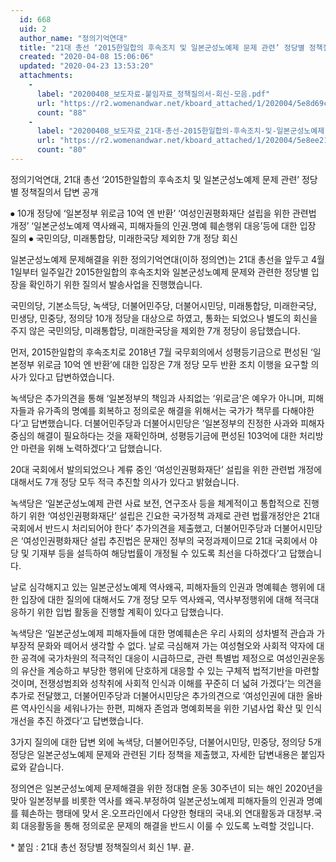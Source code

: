 ```yaml
---
  id: 668
  uid: 2
  author_name: "정의기억연대"
  title: "21대 총선 ‘2015한일합의 후속조치 및 일본군성노예제 문제 관련’ 정당별 정책질의서 답변 공개"
  created: "2020-04-08 15:06:06"
  updated: "2020-04-23 13:53:20"
  attachments: 
    - 
      label: "20200408_보도자료-붙임자료_정책질의서-회신-모음.pdf"
      url: "https://r2.womenandwar.net/kboard_attached/1/202004/5e8d69cecc6036948563.pdf"
      count: "88"
    - 
      label: "20200408_보도자료_21대-총선-2015한일합의-후속조치-및-일본군성노예제-문제관련-정책질의서-답변-공개.hwp"
      url: "https://r2.womenandwar.net/kboard_attached/1/202004/5e8ee21b7a9303567316.hwp"
      count: "80"
---
```

정의기억연대, 21대 총선 ‘2015한일합의 후속조치 및
일본군성노예제 문제 관련’ 정당별 정책질의서 답변 공개

⦁ 10개 정당에 ‘일본정부 위로금 10억 엔 반환’ ‘여성인권평화재단 설립을 위한 관련법 개정’ ‘일본군성노예제 역사왜곡, 피해자들의 인권.명예 훼손행위 대응’등에 대한 입장 질의
⦁ 국민의당, 미래통합당, 미래한국당 제외한 7개 정당 회신 

일본군성노예제 문제해결을 위한 정의기억연대(이하 정의연)는 21대 총선을 앞두고 4월 1일부터 일주일간 2015한일합의 후속조치와 일본군성노예제 문제와 관련한 정당별 입장을 확인하기 위한 질의서 발송사업을 진행했습니다. 

국민의당, 기본소득당, 녹색당, 더불어민주당, 더불어시민당, 미래통합당, 미래한국당, 민생당, 민중당, 정의당 10개 정당을 대상으로 하였고, 통화는 되었으나 별도의 회신을 주지 않은 국민의당, 미래통합당, 미래한국당을 제외한 7개 정당이 응답했습니다. 

먼저, 2015한일합의 후속조치로 2018년 7월 국무회의에서 성평등기금으로 편성된 ‘일본정부 위로금 10억 엔 반환’에 대한 입장은 7개 정당 모두 반환 조치 이행을 요구할 의사가 있다고 답변하였습니다. 

녹색당은 추가의견을 통해 ‘일본정부의 책임과 사죄없는 ‘위로금’은 예우가 아니며, 피해자들과 유가족의 명예를 회복하고 정의로운 해결을 위해서는 국가가 책무를 다해야한다‘고 답변했습니다. 더불어민주당과 더불어시민당은 ’일본정부의 진정한 사과와 피해자중심의 해결이 필요하다는 것을 재확인하며, 성평등기금에 편성된 103억에 대한 처리방안 마련을 위해 노력하겠다‘고 답했습니다. 

20대 국회에서 발의되었으나 계류 중인 ‘여성인권평화재단’ 설립을 위한 관련법 개정에 대해서도 7개 정당 모두 적극 추진할 의사가 있다고 밝혔습니다. 

녹색당은 ‘일본군성노예제 관련 사료 보전, 연구조사 등을 체계적이고 통합적으로 진행하기 위한 ‘여성인권평화재단’ 설립은 긴요한 국가정책 과제로 관련 법률개정안은 21대 국회에서 반드시 처리되어야 한다’ 추가의견을 제출했고, 더불어민주당과 더불어시민당은 ‘여성인권평화재단 설립 추진법은 문재인 정부의 국정과제이므로 21대 국회에서 야당 및 기재부 등을 설득하여 해당법률이 개정될 수 있도록 최선을 다하겠다’고 답했습니다. 

날로 심각해지고 있는 일본군성노예제 역사왜곡, 피해자들의 인권과 명예훼손 행위에 대한 입장에 대한 질의에 대해서도 7개 정당 모두 역사왜곡, 역사부정행위에 대해 적극대응하기 위한 입법 활동을 진행할 계획이 있다고 답했습니다. 

녹색당은 ‘일본군성노예제 피해자들에 대한 명예훼손은 우리 사회의 성차별적 관습과 가부장적 문화와 떼어서 생각할 수 없다. 날로 극심해져 가는 여성혐오와 사회적 약자에 대한 공격에 국가차원의 적극적인 대응이 시급하므로, 관련 특별법 제정으로 여성인권운동의 유산을 계승하고 부당한 행위에 단호하게 대응할 수 있는 구체적 법적기반을 마련할 것이며, 전쟁성범죄와 성착취에 사회적 인식과 이해를 꾸준히 더 넓혀 가겠다’는 의견을 추가로 전달했고, 더불어민주당과 더불어시민당은 추가의견으로 ‘여성인권에 대한 올바른 역사인식을 세워나가는 한편, 피해자 존엄과 명예회복을 위한 기념사업 확산 및 인식개선을 추진 하겠다’고 답변했습니다. 

3가지 질의에 대한 답변 외에 녹색당, 더불어민주당, 더불어시민당, 민중당, 정의당 5개 정당은 일본군성노예제 문제와 관련된 기타 정책을 제출했고, 자세한 답변내용은 붙임자료와 같습니다. 

정의연은 일본군성노예제 문제해결을 위한 정대협 운동 30주년이 되는 해인 2020년을 맞아 일본정부를 비롯한 역사를 왜곡.부정하여 일본군성노예제 피해자들의 인권과 명예를 훼손하는 행태에 맞서 온.오프라인에서 다양한 형태의 국내.외 연대활동과 대정부.국회 대응활동을 통해 정의로운 문제의 해결을 반드시 이룰 수 있도록 노력할 것입니다. 

\* 붙임 : 21대 총선 정당별 정책질의서 회신 1부. 끝.